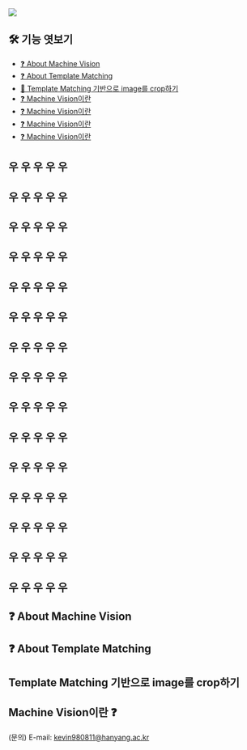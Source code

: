 <img src="https://capsule-render.vercel.app/api?type=rounded&color=A3DCBE&height=200&section=header&text=Guideline%20for%20beginner&fontSize=70" />

## 🛠 기능 엿보기
  - [❓ About Machine Vision](#machine-vision이란)
  - [❓ About Template Matching](#template-matching)
  - [🎯 Template Matching 기반으로 image를 crop하기](#template-matching-기반으로-image를-crop하기)
  - [❓ Machine Vision이란](#machine-vision이란)
  - [❓ Machine Vision이란](#machine-vision이란)
  - [❓ Machine Vision이란](#machine-vision이란)
  - [❓ Machine Vision이란](#machine-vision이란)


## 우 우 우 우 우
## 우 우 우 우 우
## 우 우 우 우 우
## 우 우 우 우 우
## 우 우 우 우 우
## 우 우 우 우 우
## 우 우 우 우 우
## 우 우 우 우 우
## 우 우 우 우 우
## 우 우 우 우 우
## 우 우 우 우 우
## 우 우 우 우 우
## 우 우 우 우 우
## 우 우 우 우 우
## 우 우 우 우 우

## ❓ About Machine Vision


## ❓ About Template Matching


## Template Matching 기반으로 image를 crop하기

## Machine Vision이란 ❓


(문의) E-mail: kevin980811@hanyang.ac.kr
